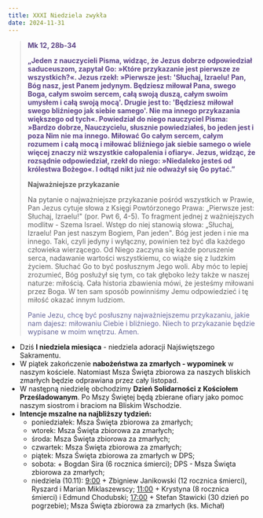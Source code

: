 ```yaml
---
title: XXXI Niedziela zwykła
date: 2024-11-31
---
```


> **<span style="color: #5D4587;">Mk 12, 28b-34 </span>**
>
> **<span style="color: #5D4587;">„Jeden z nauczycieli Pisma, widząc, że Jezus dobrze odpowiedział saduceuszom, zapytał Go: »Które przykazanie jest pierwsze ze wszystkich?«. Jezus rzekł: »Pierwsze jest: 'Słuchaj, Izraelu! Pan, Bóg nasz, jest Panem jedynym. Będziesz miłował Pana, swego Boga, całym swoim sercem, całą swoją duszą, całym swoim umysłem i całą swoją mocą'. Drugie jest to: 'Będziesz miłował swego bliźniego jak siebie samego'. Nie ma innego przykazania większego od tych«. Powiedział do niego nauczyciel Pisma: »Bardzo dobrze, Nauczycielu, słusznie powiedziałeś, bo jeden jest i poza Nim nie ma innego. Miłować Go całym sercem, całym rozumem i całą mocą i miłować bliźniego jak siebie samego o wiele więcej znaczy niż wszystkie całopalenia i ofiary«. Jezus, widząc, że rozsądnie odpowiedział, rzekł do niego: »Niedaleko jesteś od królestwa Bożego«. I odtąd nikt już nie odważył się Go pytać.”</span>**
>
>
>
> **Najważniejsze przykazanie**
>
> Na pytanie o najważniejsze przykazanie pośród wszystkich w Prawie, Pan Jezus cytuje słowa z Księgi Powtórzonego Prawa: „Pierwsze jest: Słuchaj, Izraelu!" (por. Pwt 6, 4-5). To fragment jednej z ważniejszych modlitw - Szema Israel. Wstęp do niej stanowią słowa: „Słuchaj, Izraelu! Pan jest naszym Bogiem, Pan jeden". Bóg jest jeden i nie ma innego. Taki, czyli jedyny i wyłączny, powinien też być dla każdego człowieka wierzącego. Od Niego zaczyna się każde poruszenie serca, nadawanie wartości wszystkiemu, co wiąże się z ludzkim życiem. Słuchać Go to być posłusznym Jego woli. Aby móc to lepiej zrozumieć, Bóg posłużył się tym, co tak głęboko leży także w naszej naturze: miłością. Cała historia zbawienia mówi, że jesteśmy miłowani przez Boga. W ten sam sposób powinniśmy Jemu odpowiedzieć i tę miłość okazać innym ludziom.
>
> <span style="color: #666699;">Panie Jezu, chcę być posłuszny najważniejszemu przykazaniu, jakie nam dajesz: miłowaniu Ciebie i bliźniego. Niech to przykazanie będzie wypisane w moim wnętrzu. Amen.
> &nbsp;

- Dziś **I niedziela miesiąca** - niedziela adoracji Najświętszego Sakramentu.
- W piątek zakończenie **nabożeństwa za zmarłych - wypominek** w naszym kościele. Natomiast Msza Święta zbiorowa za naszych bliskich zmarłych będzie odprawiana przez cały listopad.
- W następną niedzielę obchodzimy **Dzień Solidarności z Kościołem Prześladowanym**. Po Mszy Świętej będą zbierane ofiary jako pomoc naszym siostrom i braciom na Bliskim Wschodzie.
- **Intencje mszalne na najbliższy tydzień:**
  - poniedziałek: Msza Święta zbiorowa za zmarłych;
  - wtorek: Msza Święta zbiorowa za zmarłych;
  - środa: Msza Święta zbiorowa za zmarłych;
  - czwartek: Msza Święta zbiorowa za zmarłych;
  - piątek: Msza Święta zbiorowa za zmarłych w DPS;
  - sobota: + Bogdan Sira (6 rocznica śmierci); DPS - Msza Święta zbiorowa za zmarłych;
  - niedziela (10.11): <u>9:00</u> + Zbigniew Janikowski (12 rocznica śmierci), Ryszard i Marian Miklaszewscy; <u>11:00</u> + Krystyna (8 rocznica śmierci) i Edmund Chodubski; <u>17:00</u> + Stefan Stawicki (30 dzień po pogrzebie); Msza Święta zbiorowa za zmarłych (ks. Michał)
